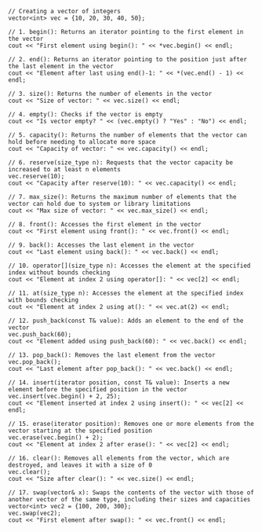 
    // Creating a vector of integers
    vector<int> vec = {10, 20, 30, 40, 50};

    // 1. begin(): Returns an iterator pointing to the first element in the vector
    cout << "First element using begin(): " << *vec.begin() << endl;

    // 2. end(): Returns an iterator pointing to the position just after the last element in the vector
    cout << "Element after last using end()-1: " << *(vec.end() - 1) << endl;

    // 3. size(): Returns the number of elements in the vector
    cout << "Size of vector: " << vec.size() << endl;

    // 4. empty(): Checks if the vector is empty
    cout << "Is vector empty? " << (vec.empty() ? "Yes" : "No") << endl;

    // 5. capacity(): Returns the number of elements that the vector can hold before needing to allocate more space
    cout << "Capacity of vector: " << vec.capacity() << endl;

    // 6. reserve(size_type n): Requests that the vector capacity be increased to at least n elements
    vec.reserve(10);
    cout << "Capacity after reserve(10): " << vec.capacity() << endl;

    // 7. max_size(): Returns the maximum number of elements that the vector can hold due to system or library limitations
    cout << "Max size of vector: " << vec.max_size() << endl;

    // 8. front(): Accesses the first element in the vector
    cout << "First element using front(): " << vec.front() << endl;

    // 9. back(): Accesses the last element in the vector
    cout << "Last element using back(): " << vec.back() << endl;

    // 10. operator[](size_type n): Accesses the element at the specified index without bounds checking
    cout << "Element at index 2 using operator[]: " << vec[2] << endl;

    // 11. at(size_type n): Accesses the element at the specified index with bounds checking
    cout << "Element at index 2 using at(): " << vec.at(2) << endl;

    // 12. push_back(const T& value): Adds an element to the end of the vector
    vec.push_back(60);
    cout << "Element added using push_back(60): " << vec.back() << endl;

    // 13. pop_back(): Removes the last element from the vector
    vec.pop_back();
    cout << "Last element after pop_back(): " << vec.back() << endl;

    // 14. insert(iterator position, const T& value): Inserts a new element before the specified position in the vector
    vec.insert(vec.begin() + 2, 25);
    cout << "Element inserted at index 2 using insert(): " << vec[2] << endl;

    // 15. erase(iterator position): Removes one or more elements from the vector starting at the specified position
    vec.erase(vec.begin() + 2);
    cout << "Element at index 2 after erase(): " << vec[2] << endl;

    // 16. clear(): Removes all elements from the vector, which are destroyed, and leaves it with a size of 0
    vec.clear();
    cout << "Size after clear(): " << vec.size() << endl;

    // 17. swap(vector& x): Swaps the contents of the vector with those of another vector of the same type, including their sizes and capacities
    vector<int> vec2 = {100, 200, 300};
    vec.swap(vec2);
    cout << "First element after swap(): " << vec.front() << endl;

